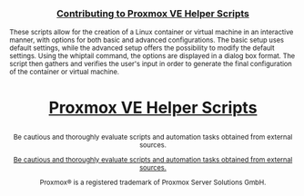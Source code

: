 <h3><p align="center"><a href="https://github.com/tteck/Proxmox/blob/main/.github/CONTRIBUTING.md">Contributing to Proxmox VE Helper Scripts</a></p></h3>

<sub>These scripts allow for the creation of a Linux container or virtual machine in an interactive manner, with options for both basic and advanced configurations. The basic setup uses default settings, while the advanced setup offers the possibility to modify the default settings. Using the whiptail command, the options are displayed in a dialog box format. The script then gathers and verifies the user's input in order to generate the final configuration of the container or virtual machine.</sub>

<h1><p align="center"><a href="https://tteck.github.io/Proxmox/">Proxmox VE Helper Scripts</a></p></h1>
<sub><div align="center"> Be cautious and thoroughly evaluate scripts and automation tasks obtained from external sources. </div></sub>
<sub><p align="center"><a href="https://github.com/tteck/Proxmox/blob/main/CODE-AUDIT.md">Be cautious and thoroughly evaluate scripts and automation tasks obtained from external sources.</a></p></sub>
<sub><div align="center"> Proxmox® is a registered trademark of Proxmox Server Solutions GmbH. </div></sub>
